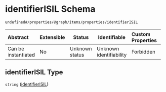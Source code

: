 # identifierISIL Schema

```txt
undefined#/properties/@graph/items/properties/identifierISIL
```




| Abstract            | Extensible | Status         | Identifiable            | Custom Properties | Additional Properties | Access Restrictions | Defined In                                                                      |
| :------------------ | ---------- | -------------- | ----------------------- | :---------------- | --------------------- | ------------------- | ------------------------------------------------------------------------------- |
| Can be instantiated | No         | Unknown status | Unknown identifiability | Forbidden         | Allowed               | none                | [ndl-isil.schema.json\*](../../out/ndl-isil.schema.json "open original schema") |

## identifierISIL Type

`string` ([identifierISIL](ndl-isil-properties-json-ld-graph-organization-properties-identifierisil.md))
